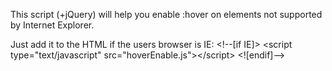 This script (+jQuery) will help you enable :hover on elements not supported by Internet Explorer.

Just add it to the HTML if the users browser is IE:
&lt;!--[if IE]&gt;
&lt;script type="text/javascript" src="hoverEnable.js"&gt;&lt;/script&gt;
&lt;![endif]--&gt;